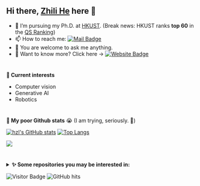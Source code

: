 ## Hi there, [Zhili He](https://github.com/hzlbbfrog) here 👋

- 🔭 I’m pursuing my Ph.D. at [HKUST](https://hkust.edu.hk/). (Break news: HKUST ranks **top 60** in the [QS Ranking](https://www.topuniversities.com/university-rankings))
- 📫 How to reach me: [![Mail Badge](https://img.shields.io/badge/zl.he@connect.ust.hk-c14438?style=flat&logo=Gmail&logoColor=white)](mailto:zl.he@connect.ust.hk "Connect via Email")
- 💬 You are welcome to ask me anything.
- 🔬 Want to know more? Click here → [![Website Badge](https://img.shields.io/badge/-My_website-5a5a5a?style=flat&logo=vercel&logoColor=white)](https://zl-he.com)

#
**🌱 Current interests**
- Computer vision
- Generative AI
- Robotics

# 
**📜 My poor Github stats** 😭 (I am trying, seriously. 💪)  
  
[![hzl's GitHub stats](https://github-readme-stats.vercel.app/api?username=hzlbbfrog&show_icons=true)](https://github.com/anuraghazra/github-readme-stats) 
[![Top Langs](https://github-readme-stats.vercel.app/api/top-langs/?username=hzlbbfrog&layout=compact&langs_count=8)](https://github.com/anuraghazra/github-readme-stats)

<img src="https://github-readme-streak-stats.herokuapp.com/?user=hzlbbfrog" />

#
<details>
<summary>
<b>&#10024 Some repositories you may be interested in:</b>
</summary>
<p>
  <a href="https://github.com/hzlbbfrog/CenWholeNet"><img src="https://github-readme-stats.vercel.app/api/pin/?username=hzlbbfrog&repo=CenWholeNet"  /> </a>
  <a href="https://github.com/hzlbbfrog/BGCrack"><img src="https://github-readme-stats.vercel.app/api/pin/?username=hzlbbfrog&repo=BGCrack"  /> </a>
  <a href="https://github.com/hzlbbfrog/CrackSeU"><img src="https://github-readme-stats.vercel.app/api/pin/?username=hzlbbfrog&repo=CrackSeU"  /> </a>
</p>
</details>


![Visitor Badge](https://visitor-badge.laobi.icu/badge?page_id=hzlbbfrog)
<img alt="GitHub hits" src="https://img.shields.io/github/last-commit/hzlbbfrog/hzlbbfrog?label=profile%20updated&style=flat&color=cfa81c">


<!--
**hzlbbfrog/hzlbbfrog** is a ✨ _special_ ✨ repository because its `README.md` (this file) appears on your GitHub profile.

Here are some ideas to get you started:


- 🌱 I’m currently learning ...
- 👯 I’m looking to collaborate on ...
- 🤔 I’m looking for help with ...
- 😄 Pronouns: ...
- ⚡ Fun fact: ...
-->




